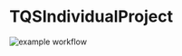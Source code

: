 # TQSIndividualProject

![example workflow](https://github.com/eduardosantoshf/TQSIndividualProject/actions/workflows/main.yml/badge.svg)